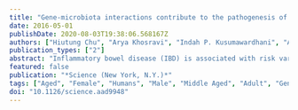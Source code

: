 ```yaml
---
title: "Gene-microbiota interactions contribute to the pathogenesis of inflammatory bowel disease"
date: 2016-05-01
publishDate: 2020-08-03T19:38:06.568167Z
authors: ["Hiutung Chu", "Arya Khosravi", "Indah P. Kusumawardhani", "Alice H. K. Kwon", "Anilton C. Vasconcelos", "Larissa D. Cunha", "Anne E. Mayer", "Yue Shen", "Wei-Li Wu", "Amal Kambal", "Stephan R. Targan", "Ramnik J. Xavier", "Peter B. Ernst", "Douglas R. Green", "Dermot P. B. McGovern", "Herbert W. Virgin", "Sarkis K. Mazmanian"]
publication_types: ["2"]
abstract: "Inflammatory bowel disease (IBD) is associated with risk variants in the human genome and dysbiosis of the gut microbiome, though unifying principles for these findings remain largely undescribed. The human commensal Bacteroides fragilis delivers immunomodulatory molecules to immune cells via secretion of outer membrane vesicles (OMVs). We reveal that OMVs require IBD-associated genes, ATG16L1 and NOD2, to activate a noncanonical autophagy pathway during protection from colitis. ATG16L1-deficient dendritic cells do not induce regulatory T cells (T(regs)) to suppress mucosal inflammation. Immune cells from human subjects with a major risk variant in ATG16L1 are defective in T(reg) responses to OMVs. We propose that polymorphisms in susceptibility genes promote disease through defects in \"sensing\" protective signals from the microbiome, defining a potentially critical gene-environment etiology for IBD."
featured: false
publication: "*Science (New York, N.Y.)*"
tags: ["Aged", "Female", "Humans", "Male", "Middle Aged", "Adult", "Genetic Predisposition to Disease", "Animals", "Gene-Environment Interaction", "Mice", "Inflammatory Bowel Diseases", "Mice", "Inbred C57BL", "Gastrointestinal Microbiome", "Genome", "Human", "Nod2 Signaling Adaptor Protein", "Autophagy", "Intestinal Mucosa", "Autophagy-Related Proteins", "Bacteroides fragilis", "Carrier Proteins", "Dendritic Cells", "Extracellular Vesicles", "Polymorphism", "Genetic", "T-Lymphocytes", "Regulatory"]
doi: "10.1126/science.aad9948"
---
```


